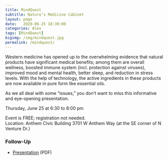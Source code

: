 ```yaml
---
title: MindQuest
subtitle: Nature’s Medicine Cabinet
layout: page
date:   2020-06-25 18:30:00
categories: Alex
tags: [MindQuest]
bigimg: /img/mindquest.jpg
permalink: /mindquest/
---
```


Western medicine has opened up to the overwhelming evidence that natural products have significant medical benefits; among them are overall wellness, boosted immune system (incl. protection against viruses), improved mood and mental health, better sleep, and reduction in stress levels.
With the help of technology, the active ingredients in these products are now available in pure form like essential oils. 

As we all deal with some “issues,” you don’t want to miss this informative and eye-opening presentation.

Thursday, June 25 at 6:30 to 8:00 pm

Event is FREE; registration not needed.  
Location: Anthem Civic Building
3701 W Anthem Way (at the SE corner of N Venture Dr.)

### Follow-Up

* [Presentation](/assets/present/2020/mq_essential_oils.pdf) (PDF)
